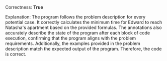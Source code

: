 Correctness: **True**

Explanation: 
The program follows the problem description for every potential case. It correctly calculates the minimum time for Edward to reach Natasha's apartment based on the provided formulas. The annotations also accurately describe the state of the program after each block of code execution, confirming that the program aligns with the problem requirements. Additionally, the examples provided in the problem description match the expected output of the program. Therefore, the code is correct.